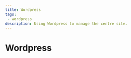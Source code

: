 ```yaml
---
title: Wordpress
tags: 
 - wordpress
description: Using Wordpress to manage the centre site.
---
```

# Wordpress
